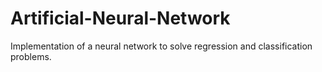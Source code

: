 # Artificial-Neural-Network
Implementation of a neural network to solve regression and classification problems. 
